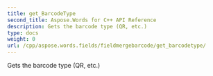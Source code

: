 ```yaml
---
title: get_BarcodeType
second_title: Aspose.Words for C++ API Reference
description: Gets the barcode type (QR, etc.) 
type: docs
weight: 0
url: /cpp/aspose.words.fields/fieldmergebarcode/get_barcodetype/
---
```


Gets the barcode type (QR, etc.) 

